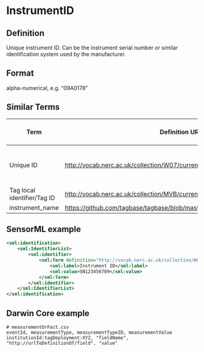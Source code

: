 # InstrumentID

## Definition 
Unique instrument ID. Can be the instrument serial number or similar identification system used by the manufacturer.

## Format
alpha-numerical, e.g. “09A0178”

## Similar Terms 
|Term|Definition URL|Source Vocabulary Publisher/Creator|
|----|----------|-----------------|
|Unique ID|http://vocab.nerc.ac.uk/collection/W07/current/IDEN0008/|NERC/Sensor Web Enablement Marine Profiles/Sensor ML |
|Tag local identifier/Tag ID|http://vocab.nerc.ac.uk/collection/MVB/current/MVB000182/|Movebank |
|instrument_name|https://github.com/tagbase/tagbase/blob/master/eTagMetadataInventory.csv#L2|Tagbase |

## SensorML example
```xml
<sml:identification>  
	<sml:IdentifierList>  
		<sml:identifier>  
			<sml:Term definition="http://vocab.nerc.ac.uk/collection/W07/current/IDEN0008/">  
				<sml:label>Instrument ID</sml:label>  
				<sml:value>SN123456789</sml:value>  
			</sml:Term>  
		</sml:identifier>  
	</sml:IdentifierList>  
</sml:identification>
```
## Darwin Core example
```csv
# measurementOrFact.csv
eventId, measurementType, measurementTypeID, measurementValue
institutionId:tagDeployment:XYZ, "fieldName", "http://urlToDefinitionOf/field", "value"
```
